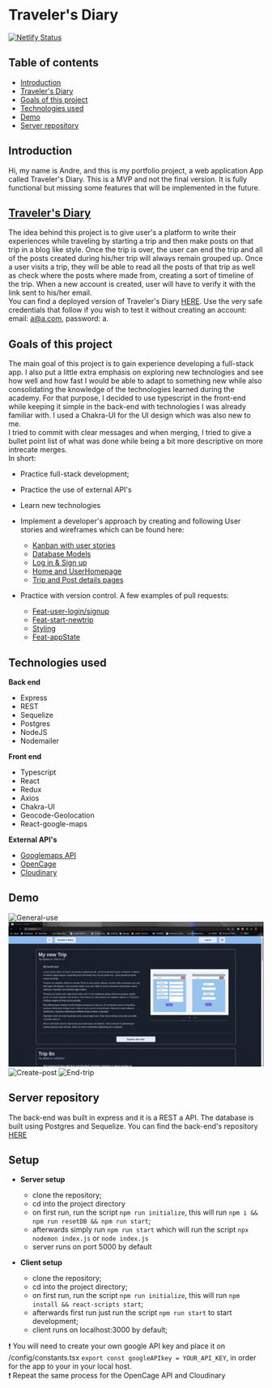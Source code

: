 # **Traveler's Diary**

[![Netlify Status](https://api.netlify.com/api/v1/badges/b942ebe7-0e49-47c5-b84c-59aa49768789/deploy-status)](https://app.netlify.com/sites/travelersdiary/deploys)

## Table of contents

- [Introduction](#Introduction)
- [Traveler's Diary](#Traveler's-Diary)
- [Goals of this project](#Goals-of-this-project)
- [Technologies used](#Technologies-used)
- [Demo](#Demo)
- [Server repository](#Server-repository)

## **Introduction**

Hi, my name is Andre, and this is my portfolio project, a web application App called Traveler's Diary. This is a MVP and not the final version. It is fully functional but missing some features that will be implemented in the future.

## [**Traveler's Diary**](https://travelersdiary.netlify.app)

The idea behind this project is to give user's a platform to write their experiences while traveling by starting a trip and then make posts on that trip in a blog like style. Once the trip is over, the user can end the trip and all of the posts created during his/her trip will always remain grouped up. Once a user visits a trip, they will be able to read all the posts of that trip as well as check where the posts where made from, creating a sort of timeline of the trip.
When a new account is created, user will have to verify it with the link sent to his/her email. </br>
You can find a deployed version of Traveler's Diary [HERE](https://travelersdiary.netlify.app). Use the very safe credentials that follow if you wish to test it without creating an account: email: a@a.com, password: a.

## **Goals of this project**

The main goal of this project is to gain experience developing a full-stack app. I also put a little extra emphasis on exploring new technologies and see how well and how fast I would be able to adapt to something new while also consolidating the knowledge of the technologies learned during the academy. For that purpose, I decided to use typescript in the front-end while keeping it simple in the back-end with technologies I was already familiar with. I used a Chakra-UI for the UI design which was also new to me. </br> I tried to commit with clear messages and when merging, I tried to give a bullet point list of what was done while being a bit more descriptive on more intrecate merges.</br> In short:

- Practice full-stack development;
- Practice the use of external API's
- Learn new technologies
- Implement a developer's approach by creating and following User stories and wireframes which can be found here:
  - [Kanban with user stories](https://github.com/Andre2610/travelersdiary-front-end/projects/1)
  - [Database Models](https://github.com/Andre2610/travelersdiary-front-end/blob/Development/Project_Info/Database_Models.png?raw=true)
  - [Log in & Sign up](https://github.com/Andre2610/travelersdiary-front-end/blob/Development/Project_Info/Login_signup.png?raw=true)
  - [Home and UserHomepage](https://github.com/Andre2610/travelersdiary-front-end/blob/Development/Project_Info/Wireframe_Homepage_UserHome.png?raw=true)
  - [Trip and Post details pages](https://github.com/Andre2610/travelersdiary-front-end/blob/Development/Project_Info/Wireframe_Homepage_UserHome.png?raw=true)
- Practice with version control. A few examples of pull requests:

  - [Feat-user-login/signup](https://github.com/Andre2610/travelersdiary-front-end/pull/8)
  - [Feat-start-newtrip](https://github.com/Andre2610/travelersdiary-front-end/pull/10)
  - [Styling](https://github.com/Andre2610/travelersdiary-front-end/pull/12)
  - [Feat-appState](https://github.com/Andre2610/travelersdiary-front-end/pull/13)

## **Technologies used**

**Back end**

- Express
- REST
- Sequelize
- Postgres
- NodeJS
- Nodemailer

**Front end**

- Typescript
- React
- Redux
- Axios
- Chakra-UI
- Geocode-Geolocation
- React-google-maps

**External API's**

- [Googlemaps API](https://cloud.google.com/maps-platform/?hl=en)
- [OpenCage](https://opencagedata.com/api)
- [Cloudinary](https://cloudinary.com/)

## **Demo**

![General-use](https://github.com/Andre2610/travelersdiary-front-end/blob/Development/Project_Info/generalview.gif?raw=true)
![Login-singup](https://github.com/Andre2610/travelersdiary-front-end/blob/Development/Project_Info/signup_signin.gif?raw=true)
![Create-post](https://github.com/Andre2610/travelersdiary-front-end/blob/Development/Project_Info/createpost.gif?raw=true)
![End-trip](https://github.com/Andre2610/travelersdiary-front-end/blob/Development/Project_Info/generalview.gif?raw=true)

## **Server repository**

The back-end was built in express and it is a REST a API. The database is built using Postgres and Sequelize. You can find the back-end's repository [HERE](https://github.com/Andre2610/travelersdiary-back-end)

## **Setup**

- **Server setup**

  - clone the repository;
  - cd into the project directory
  - on first run, run the script `npm run initialize`, this will run `npm i && npm run resetDB && npm run start`;
  - afterwards simply run `npm run start` which will run the script `npx nodemon index.js` or `node index.js`
  - server runs on port 5000 by default

- **Client setup**
  - clone the repository;
  - cd into the project directory;
  - on first run, run the script `npm run initialize`, this will run `npm install && react-scripts start`;
  - afterwards first run just run the script `npm run start` to start development;
  - client runs on localhost:3000 by default;

:exclamation: You will need to create your own google API key and place it on /config/constants.tsx `export const googleAPIkey = YOUR_API_KEY`, in order for the app to your in your local host.</br>
:exclamation: Repeat the same process for the OpenCage API and Cloudinary
